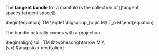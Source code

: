The **tangent bundle** for a manifold is the collection of [[tangent spaces|tangent space]].

\begin{equation}
TM \eqdef \bigsqcup_{p \in M} T_p M
\end{equation}

The bundle naturally comes with a projection 

\begin{align}
\pi : TM &\twoheadrightarrow M \\\\\
(v,x) &\mapsto x
\end{align}
